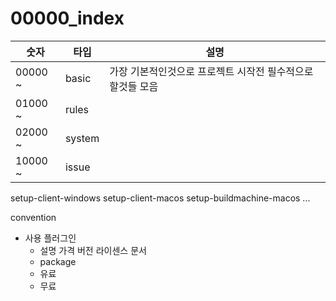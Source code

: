 # 00000_index

| 숫자     | 타입   | 설명                                                       |
| -------- | ------ | ---------------------------------------------------------- |
| 00000  ~ | basic  | 가장 기본적인것으로 프로젝트 시작전 필수적으로 할것들 모음 |
| 01000  ~ | rules  |                                                            |
| 02000  ~ | system |                                                            |
| 10000  ~ | issue  |                                                            |


setup-client-windows
setup-client-macos
setup-buildmachine-macos
...

convention

- 사용 플러그인
  - 설명 가격 버전 라이센스 문서
  - package
  - 유료
  - 무료